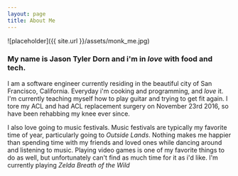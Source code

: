 ```yaml
---
layout: page
title: About Me
---
```


![placeholder]({{ site.url }}/assets/monk_me.jpg)

### My name is Jason Tyler Dorn and i'm in *love* with food and tech.

I am a software engineer currently residing in the beautiful city of
San Francisco, California.
Everyday i'm cooking and programming, and *love* it. I'm currently teaching myself
how to play guitar and trying to get fit again. I tore my ACL and had ACL
replacement surgery on November 23rd 2016, so have been rehabbing my knee ever 
since.

I also love going to music festivals. Music festivals
are typically my favorite time of year, particularly going to _Outside Lands_.
Nothing makes me happier than spending time with my friends and loved ones
while dancing around and listening to music. Playing video games is one of
my favorite things to do as well, but unfortunately can't find as much time
for it as i'd like. I'm currently playing _Zelda Breath of the Wild_
